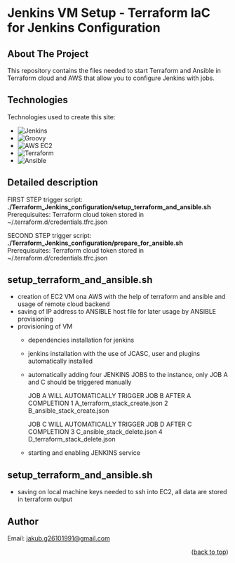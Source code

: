 # Jenkins VM Setup - Terraform IaC for Jenkins Configuration
<a name="readme-top"></a>
<!-- ABOUT THE PROJECT -->
## About The Project

This repository contains the files needed to start Terraform and Ansible in Terraform cloud and AWS that allow you to configure Jenkins with jobs.

<!-- TECHNOLOGIES -->
## Technologies

Technologies used to create this site:
* ![Jenkins](https://img.shields.io/badge/Jenkins-D24939?style=for-the-badge&logo=jenkins&logoColor=white)
* ![Groovy](https://img.shields.io/badge/Groovy-4298B8?style=for-the-badge&logo=apache%20groovy&logoColor=white)
* ![AWS EC2](https://img.shields.io/badge/AWS%20EC2-232F3E?style=for-the-badge&logo=amazon%20aws&logoColor=white)
* ![Terraform](https://img.shields.io/badge/Terraform-623CE4?style=for-the-badge&logo=terraform&logoColor=white)
* ![Ansible](https://img.shields.io/badge/Ansible-EE0000?style=for-the-badge&logo=ansible&logoColor=white)

<!-- DETAILED DESCRIPTION -->
## Detailed description

FIRST STEP
trigger script: **./Terraform_Jenkins_configuration/setup_terraform_and_ansible.sh**    
Prerequisuites: Terraform cloud token stored in ~/.terraform.d/credentials.tfrc.json  

SECOND STEP
trigger script: **./Terraform_Jenkins_configuration/prepare_for_ansible.sh**  
Prerequisuites: Terraform cloud token stored in ~/.terraform.d/credentials.tfrc.json

## setup_terraform_and_ansible.sh
- creation of EC2 VM ona AWS with the help of terraform and ansible and usage of remote cloud backend
- saving of IP address to ANSIBLE host file for later usage by ANSIBLE provisioning
- provisioning of VM
  - dependencies installation for jenkins
  - jenkins installation with the use of JCASC, user and plugins automatically installed
  - automatically adding four JENKINS JOBS to the instance, only JOB A and C should be triggered manually
    
    JOB A WILL AUTOMATICALLY TRIGGER JOB B AFTER A COMPLETION
    1 A_terraform_stack_create.json 
    2 B_ansible_stack_create.json
    
    JOB C WILL AUTOMATICALLY TRIGGER JOB D AFTER C COMPLETION
    3 C_ansible_stack_delete.json
    4 D_terraform_stack_delete.json

  - starting and enabling JENKINS service

## setup_terraform_and_ansible.sh
- saving on local machine keys needed to ssh into EC2, all data are stored in terraform output

<!-- AUTHOR -->
## Author
Email: jakub.g26101991@gmail.com




<p align="right">(<a href="#readme-top">back to top</a>)</p>
